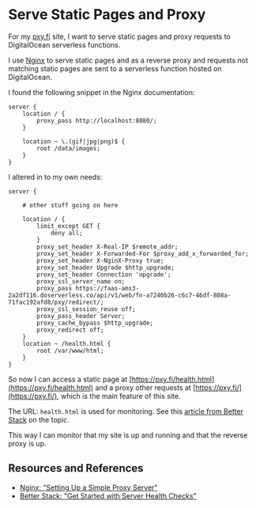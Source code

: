 # Serve Static Pages and Proxy

For my [pxy.fi](https://pxy.fi) site, I want to serve static pages and proxy requests to DigitalOcean serverless functions.

I use [Nginx](https://nginx.org/en/) to serve static pages and as a reverse proxy and requests not matching static pages are sent to a serverless function hosted on DigitalOcean.

I found the following snippet in the Nginx documentation:

```nginx
server {
    location / {
        proxy_pass http://localhost:8080/;
    }

    location ~ \.(gif|jpg|png)$ {
        root /data/images;
    }
}
```

I altered in to my own needs:

```nginx
server {

    # other stuff going on here

    location / {
        limit_except GET {
            deny all;
        }
        proxy_set_header X-Real-IP $remote_addr;
        proxy_set_header X-Forwarded-For $proxy_add_x_forwarded_for;
        proxy_set_header X-NginX-Proxy true;
        proxy_set_header Upgrade $http_upgrade;
        proxy_set_header Connection 'upgrade';
        proxy_ssl_server_name on;
        proxy_pass https://faas-ams3-2a2df116.doserverless.co/api/v1/web/fn-a7240b26-c6c7-46df-808a-71fac192afd8/pxy/redirect/;
        proxy_ssl_session_reuse off;
        proxy_pass_header Server;
        proxy_cache_bypass $http_upgrade;
        proxy_redirect off;
    }
    location ~ /health.html {
        root /var/www/html;
    }
}
```

So now I can access a static page at [https://pxy.fi/health.html](https://pxy.fi/health.html) and a proxy other requests at [https://pxy.fi/](https://pxy.fi/), which is the main feature of this site.

The URL: `health.html` is used for monitoring. See this [article from Better Stack][betterstack] on the topic.

This way I can monitor that my site is up and running and that the reverse proxy is up.

## Resources and References

- [Nginx: "Setting Up a Simple Proxy Server"](http://nginx.org/en/docs/beginners_guide.html#static)
- [Better Stack: "Get Started with Server Health Checks"][betterstack]

[betterstack]: https://betterstack.com/community/guides/monitoring/health-checks/
